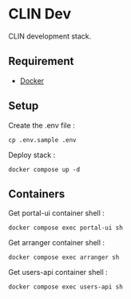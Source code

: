 # CLIN Dev

CLIN development stack.

## Requirement

- [Docker](https://www.docker.com)

## Setup

Create the .env file :

```
cp .env.sample .env
```

Deploy stack :

```
docker compose up -d
```

## Containers

Get portal-ui container shell :

```
docker compose exec portal-ui sh
```

Get arranger container shell :

```
docker compose exec arranger sh
```

Get users-api container shell :

```
docker compose exec users-api sh
```
